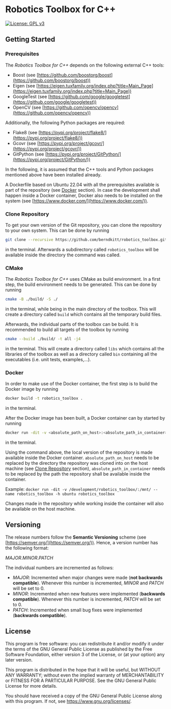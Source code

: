 # Robotics Toolbox for C++

[![License: GPL v3](https://img.shields.io/badge/License-GPLv3-blue.svg)](https://www.gnu.org/licenses/gpl-3.0)

## Getting Started

### Prerequisites

The *Robotics Toolbox for C++* depends on the following external C++ tools:

- Boost (see [https://github.com/boostorg/boost](https://github.com/boostorg/boost))
- Eigen (see [https://eigen.tuxfamily.org/index.php?title=Main_Page](https://eigen.tuxfamily.org/index.php?title=Main_Page))
- GoogleTest (see [https://github.com/google/googletest](https://github.com/google/googletest))
- OpenCV (see [https://github.com/opencv/opencv](https://github.com/opencv/opencv))

Additionally, the following Python packages are required:

- Flake8 (see [https://pypi.org/project/flake8/](https://pypi.org/project/flake8/))
- Gcovr (see [https://pypi.org/project/gcovr/](https://pypi.org/project/gcovr/))
- GitPython (see [https://pypi.org/project/GitPython/](https://pypi.org/project/GitPython/))

In the following, it is assumed that the C++ tools and Python packages mentioned above have been installed already.

A Dockerfile based on Ubuntu 22.04 with all the prerequisites available is part of the repository (see [Docker](#docker) section). In case the development shall happen inside a Docker container, Docker also needs to be installed on the system (see [https://www.docker.com/](https://www.docker.com/)).

### Clone Repository

To get your own version of the Git repository, you can clone the repository to your own system. This can be done by running

```bash
git clone --recursive https://github.com/berndkitt/robotics_toolbox.git
```

in the terminal. Afterwards a subdirectory called `robotics_toolbox` will be available inside the directory the command was called.

### CMake

The *Robotics Toolbox for C++* uses CMake as build environment. In a first step, the build environment needs to be generated. This can be done by running

```bash
cmake -B ./build/ -S ./
```

in the terminal, while being in the main directory of the toolbox. This will create a directory called `build` which contains all the temporary build files.

Afterwards, the individual parts of the toolbox can be build. It is recommended to build all targets of the toolbox by running

```bash
cmake --build ./build/ -t all -j4
```

in the terminal. This will create a directory called `libs` which contains all the libraries of the toolbox as well as a directory called `bin` containing all the executables (i.e. unit tests, examples,...).

### Docker

In order to make use of the Docker container, the first step is to build the Docker image by running

```bash
docker build -t robotics_toolbox .
```

in the terminal.

After the Docker image has been built, a Docker container can by started by running

```bash
docker run -dit -v <absolute_path_on_host>:<absolute_path_in_container> --name robotics_toolbox -h ubuntu robotics_toolbox
```

in the terminal.

Using the command above, the local version of the repository is made available inside the Docker container. `absolute_path_on_host` needs to be replaced by the directory the repository was cloned into on the host machine (see [Clone Repository](#clone-repository) section), `absolute_path_in_container` needs to be replaced by the path the repository shall be available inside the container.

Example: `docker run -dit -v /development/robotics_toolbox/:/mnt/ --name robotics_toolbox -h ubuntu robotics_toolbox`

Changes made in the repository while working inside the container will also be available on the host machine.

## Versioning

The release numbers follow the **Semantic Versioning** scheme (see [https://semver.org/](https://semver.org/)). Hence, a version number has the following format:

*MAJOR*.*MINOR*.*PATCH*

The individual numbers are incremented as follows:

- *MAJOR*: Incremented when major changes were made (**not backwards compatible**). Whenever this number is incremented, *MINOR* and *PATCH* will be set to 0.
- *MINOR*: Incremented when new features were implemented (**backwards compatible**). Whenever this number is incremented, *PATCH* will be set to 0.
- *PATCH*: Incremented when small bug fixes were implemented (**backwards compatible**).

## License

This program is free software: you can redistribute it and/or modify it under the terms of the GNU General Public License as published by the Free Software Foundation, either version 3 of the License, or (at your option) any later version.

This program is distributed in the hope that it will be useful, but WITHOUT ANY WARRANTY; without even the implied warranty of MERCHANTABILITY or FITNESS FOR A PARTICULAR PURPOSE.  See the GNU General Public License for more details.

You should have received a copy of the GNU General Public License along with this program.  If not, see <https://www.gnu.org/licenses/>.
